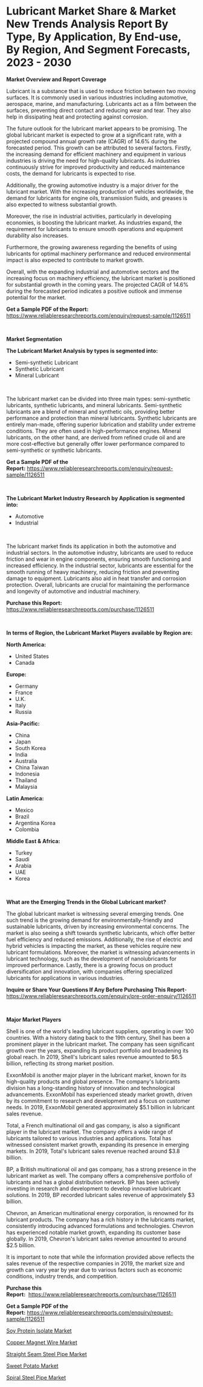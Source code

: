 <p><h1>Lubricant Market Share & Market New Trends Analysis Report By Type, By Application, By End-use, By Region, And Segment Forecasts, 2023 - 2030</h1></p><p><strong>Market Overview and Report Coverage</strong></p>
<p><p>Lubricant is a substance that is used to reduce friction between two moving surfaces. It is commonly used in various industries including automotive, aerospace, marine, and manufacturing. Lubricants act as a film between the surfaces, preventing direct contact and reducing wear and tear. They also help in dissipating heat and protecting against corrosion.</p><p>The future outlook for the lubricant market appears to be promising. The global lubricant market is expected to grow at a significant rate, with a projected compound annual growth rate (CAGR) of 14.6% during the forecasted period. This growth can be attributed to several factors. Firstly, the increasing demand for efficient machinery and equipment in various industries is driving the need for high-quality lubricants. As industries continuously strive for improved productivity and reduced maintenance costs, the demand for lubricants is expected to rise.</p><p>Additionally, the growing automotive industry is a major driver for the lubricant market. With the increasing production of vehicles worldwide, the demand for lubricants for engine oils, transmission fluids, and greases is also expected to witness substantial growth.</p><p>Moreover, the rise in industrial activities, particularly in developing economies, is boosting the lubricant market. As industries expand, the requirement for lubricants to ensure smooth operations and equipment durability also increases.</p><p>Furthermore, the growing awareness regarding the benefits of using lubricants for optimal machinery performance and reduced environmental impact is also expected to contribute to market growth.</p><p>Overall, with the expanding industrial and automotive sectors and the increasing focus on machinery efficiency, the lubricant market is positioned for substantial growth in the coming years. The projected CAGR of 14.6% during the forecasted period indicates a positive outlook and immense potential for the market.</p></p>
<p><strong>Get a Sample PDF of the Report:</strong> <a href="https://www.reliableresearchreports.com/enquiry/request-sample/1126511">https://www.reliableresearchreports.com/enquiry/request-sample/1126511</a></p>
<p>&nbsp;</p>
<p><strong>Market Segmentation</strong></p>
<p><strong>The Lubricant Market Analysis by types is segmented into:</strong></p>
<p><ul><li>Semi-synthetic Lubricant</li><li>Synthetic Lubricant</li><li>Mineral Lubricant</li></ul></p>
<p>&nbsp;</p>
<p><p>The lubricant market can be divided into three main types: semi-synthetic lubricants, synthetic lubricants, and mineral lubricants. Semi-synthetic lubricants are a blend of mineral and synthetic oils, providing better performance and protection than mineral lubricants. Synthetic lubricants are entirely man-made, offering superior lubrication and stability under extreme conditions. They are often used in high-performance engines. Mineral lubricants, on the other hand, are derived from refined crude oil and are more cost-effective but generally offer lower performance compared to semi-synthetic or synthetic lubricants.</p></p>
<p><strong>Get a Sample PDF of the Report:</strong>&nbsp;<a href="https://www.reliableresearchreports.com/enquiry/request-sample/1126511">https://www.reliableresearchreports.com/enquiry/request-sample/1126511</a></p>
<p>&nbsp;</p>
<p><strong>The Lubricant Market Industry Research by Application is segmented into:</strong></p>
<p><ul><li>Automotive</li><li>Industrial</li></ul></p>
<p>&nbsp;</p>
<p><p>The lubricant market finds its application in both the automotive and industrial sectors. In the automotive industry, lubricants are used to reduce friction and wear in engine components, ensuring smooth functioning and increased efficiency. In the industrial sector, lubricants are essential for the smooth running of heavy machinery, reducing friction and preventing damage to equipment. Lubricants also aid in heat transfer and corrosion protection. Overall, lubricants are crucial for maintaining the performance and longevity of automotive and industrial machinery.</p></p>
<p><strong>Purchase this Report:</strong>&nbsp; <a href="https://www.reliableresearchreports.com/purchase/1126511">https://www.reliableresearchreports.com/purchase/1126511</a></p>
<p>&nbsp;</p>
<p><strong>In terms of Region, the Lubricant Market Players available by Region are:</strong></p>
<p>
    <p> <strong> North America: </strong>
        <ul>
            <li>United States</li>
            <li>Canada</li>
        </ul>
        </p> 
    <p> <strong> Europe: </strong>
        <ul>
            <li>Germany</li>
            <li>France</li>
            <li>U.K.</li>
            <li>Italy</li>
            <li>Russia</li>
        </ul>
        </p> 
    <p> <strong> Asia-Pacific: </strong>
        <ul>
            <li>China</li>
            <li>Japan</li>
            <li>South Korea</li>
            <li>India</li>
            <li>Australia</li>
            <li>China Taiwan</li>
            <li>Indonesia</li>
            <li>Thailand</li>
            <li>Malaysia</li>
        </ul>
        </p> 
    <p> <strong> Latin America: </strong>
        <ul>
            <li>Mexico</li>
            <li>Brazil</li>
            <li>Argentina Korea</li>
            <li>Colombia</li>
        </ul>
        </p> 
    <p> <strong> Middle East & Africa: </strong>
        <ul>
            <li>Turkey</li>
            <li>Saudi</li>
            <li>Arabia</li>
            <li>UAE</li>
            <li>Korea</li>
        </ul>
    </p>
    </p>
<p>&nbsp;</p>
<p><strong>What are the Emerging Trends in the Global Lubricant market?</strong></p>
<p><p>The global lubricant market is witnessing several emerging trends. One such trend is the growing demand for environmentally-friendly and sustainable lubricants, driven by increasing environmental concerns. The market is also seeing a shift towards synthetic lubricants, which offer better fuel efficiency and reduced emissions. Additionally, the rise of electric and hybrid vehicles is impacting the market, as these vehicles require new lubricant formulations. Moreover, the market is witnessing advancements in lubricant technology, such as the development of nanolubricants for improved performance. Lastly, there is a growing focus on product diversification and innovation, with companies offering specialized lubricants for applications in various industries.</p></p>
<p><strong>Inquire or Share Your Questions If Any Before Purchasing This Report</strong>- <a href="https://www.reliableresearchreports.com/enquiry/pre-order-enquiry/1126511">https://www.reliableresearchreports.com/enquiry/pre-order-enquiry/1126511</a></p>
<p>&nbsp;</p>
<p><strong>Major Market Players</strong></p>
<p><p>Shell is one of the world's leading lubricant suppliers, operating in over 100 countries. With a history dating back to the 19th century, Shell has been a prominent player in the lubricant market. The company has seen significant growth over the years, expanding its product portfolio and broadening its global reach. In 2019, Shell's lubricant sales revenue amounted to $6.5 billion, reflecting its strong market position.</p><p>ExxonMobil is another major player in the lubricant market, known for its high-quality products and global presence. The company's lubricants division has a long-standing history of innovation and technological advancements. ExxonMobil has experienced steady market growth, driven by its commitment to research and development and a focus on customer needs. In 2019, ExxonMobil generated approximately $5.1 billion in lubricant sales revenue.</p><p>Total, a French multinational oil and gas company, is also a significant player in the lubricant market. The company offers a wide range of lubricants tailored to various industries and applications. Total has witnessed consistent market growth, expanding its presence in emerging markets. In 2019, Total's lubricant sales revenue reached around $3.8 billion.</p><p>BP, a British multinational oil and gas company, has a strong presence in the lubricant market as well. The company offers a comprehensive portfolio of lubricants and has a global distribution network. BP has been actively investing in research and development to develop innovative lubricant solutions. In 2019, BP recorded lubricant sales revenue of approximately $3 billion.</p><p>Chevron, an American multinational energy corporation, is renowned for its lubricant products. The company has a rich history in the lubricants market, consistently introducing advanced formulations and technologies. Chevron has experienced notable market growth, expanding its customer base globally. In 2019, Chevron's lubricant sales revenue amounted to around $2.5 billion.</p><p>It is important to note that while the information provided above reflects the sales revenue of the respective companies in 2019, the market size and growth can vary year by year due to various factors such as economic conditions, industry trends, and competition.</p></p>
<p><strong>Purchase this Report:</strong>&nbsp;&nbsp;<a href="https://www.reliableresearchreports.com/purchase/1126511">https://www.reliableresearchreports.com/purchase/1126511</a></p>
<p></p>
<p><strong>Get a Sample PDF of the Report:</strong>&nbsp;<a href="https://www.reliableresearchreports.com/enquiry/request-sample/1126511">https://www.reliableresearchreports.com/enquiry/request-sample/1126511</a></p>
<p><p><a href="https://medium.com/@amaliarobel/soy-protein-isolate-nbsp-market-focuses-on-market-share-size-and-projected-forecast-till-2030-5d8e88bad776">Soy Protein Isolate Market</a></p><p><a href="https://medium.com/@chasegibson1901/copper-magnet-wire-market-exploring-market-share-market-trends-and-future-growth-61ffa40c9d72">Copper Magnet Wire Market</a></p><p><a href="https://github.com/dzharov81/Market-Research-Report-List-1/blob/main/straight-seam-steel-pipe-market.md">Straight Seam Steel Pipe Market</a></p><p><a href="https://medium.com/@maxinefeest1904/sweet-potato-market-furnishes-information-on-market-share-market-trends-and-market-growth-7d24515683ed">Sweet Potato Market</a></p><p><a href="https://github.com/scarol104/Market-Research-Report-List-1/blob/main/spiral-steel-pipe-market.md">Spiral Steel Pipe Market</a></p></p>